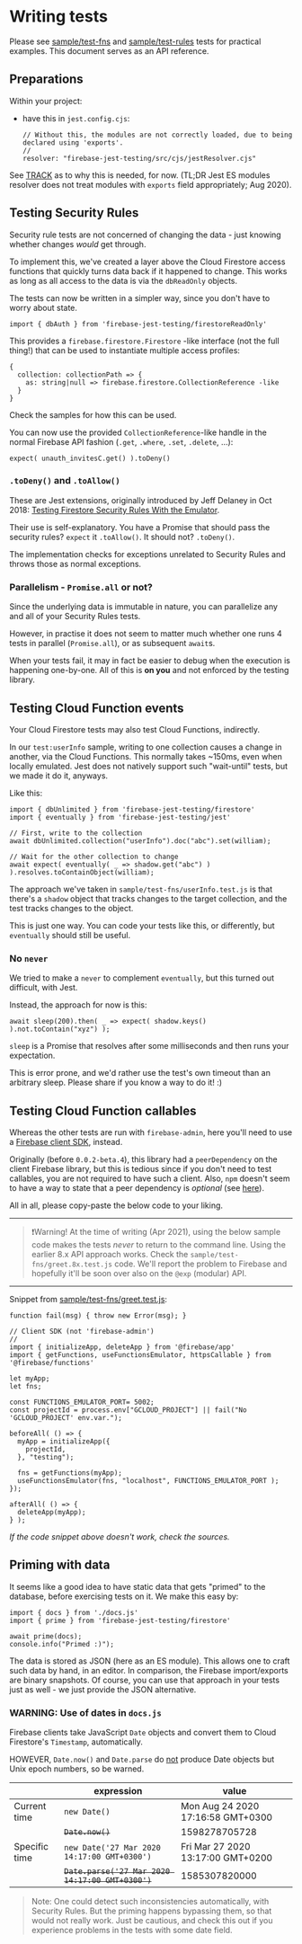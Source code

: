 # Writing tests

Please see [sample/test-fns](sample/test-fns) and [sample/test-rules](sample/test-rules) tests for practical examples. This document serves as an API reference.


## Preparations

Within your project:

- have this in `jest.config.cjs`:

   ```
  // Without this, the modules are not correctly loaded, due to being declared using 'exports'.
  //
  resolver: "firebase-jest-testing/src/cjs/jestResolver.cjs"
   ```

See [TRACK](TRACK.md) as to why this is needed, for now. (TL;DR Jest ES modules resolver does not treat modules with `exports` field appropriately; Aug 2020).


## Testing Security Rules

Security rule tests are not concerned of changing the data - just knowing whether changes *would* get through.

To implement this, we've created a layer above the Cloud Firestore access functions that quickly turns data back if it happened to change. This works as long as all access to the data is via the `dbReadOnly` objects.

The tests can now be written in a simpler way, since you don't have to worry about state.

```
import { dbAuth } from 'firebase-jest-testing/firestoreReadOnly'
```

This provides a `firebase.firestore.Firestore` -like interface (not the full thing!) that can be used to instantiate multiple access profiles:

```
{
  collection: collectionPath => {
    as: string|null => firebase.firestore.CollectionReference -like
  }
}
```

Check the samples for how this can be used.

You can now use the provided `CollectionReference`-like handle in the normal Firebase API fashion (`.get`, `.where`, `.set`, `.delete`, ...):

```
expect( unauth_invitesC.get() ).toDeny()
```

### `.toDeny()` and `.toAllow()` 

These are Jest extensions, originally introduced by Jeff Delaney in Oct 2018: [Testing Firestore Security Rules With the Emulator](https://fireship.io/lessons/testing-firestore-security-rules-with-the-emulator/).

Their use is self-explanatory. You have a Promise that should pass the security rules? `expect` it `.toAllow()`. It should not? `.toDeny()`.

The implementation checks for exceptions unrelated to Security Rules and throws those as normal exceptions.

### Parallelism - `Promise.all` or not?

Since the underlying data is immutable in nature, you can parallelize any and all of your Security Rules tests.

However, in practise it does not seem to matter much whether one runs 4 tests in parallel (`Promise.all`), or as subsequent `await`s. 

When your tests fail, it may in fact be easier to debug when the execution is happening one-by-one. All of this is **on you** and not enforced by the testing library.


## Testing Cloud Function events

Your Cloud Firestore tests may also test Cloud Functions, indirectly.

In our `test:userInfo` sample, writing to one collection causes a change in another, via the Cloud Functions. This normally takes ~150ms, even when locally emulated. Jest does not natively support such "wait-until" tests, but we made it do it, anyways.

Like this:

```
import { dbUnlimited } from 'firebase-jest-testing/firestore'
import { eventually } from 'firebase-jest-testing/jest'

// First, write to the collection
await dbUnlimited.collection("userInfo").doc("abc").set(william);

// Wait for the other collection to change
await expect( eventually( _ => shadow.get("abc") ) ).resolves.toContainObject(william);
```

The approach we've taken in `sample/test-fns/userInfo.test.js` is that there's a `shadow` object that tracks changes to the target collection, and the test tracks changes to the object.

This is just one way. You can code your tests like this, or differently, but `eventually` should still be useful.

### No `never`

We tried to make a `never` to complement `eventually`, but this turned out difficult, with Jest.

Instead, the approach for now is this:

```
await sleep(200).then( _ => expect( shadow.keys() ).not.toContain("xyz") );
```

`sleep` is a Promise that resolves after some milliseconds and then runs your expectation.

This is error prone, and we'd rather use the test's own timeout than an arbitrary sleep. Please share if you know a way to do it! :)


## Testing Cloud Function callables

Whereas the other tests are run with `firebase-admin`, here you'll need to use a [Firebase client SDK](https://github.com/firebase/firebase-js-sdk), instead. 

Originally (before `0.0.2-beta.4`), this library had a `peerDependency` on the client Firebase library, but this is tedious since if you don't need to test callables, you are not required to have such a client. Also, `npm` doesn't seem to have a way to state that a peer dependency is *optional* (see [here](https://github.com/npm/npm/issues/3066)). 

All in all, please copy-paste the below code to your liking.

---

>❗️Warning! At the time of writing (Apr 2021), using the below sample code makes the tests *never* to return to the command line. Using the earlier 8.x API approach works. Check the `sample/test-fns/greet.8x.test.js` code. We'll report the problem to Firebase and hopefully it'll be soon over also on the `@exp` (modular) API.

---

Snippet from [sample/test-fns/greet.test.js](sample/test-fns/greet.test.js):

```
function fail(msg) { throw new Error(msg); }

// Client SDK (not 'firebase-admin')
//
import { initializeApp, deleteApp } from '@firebase/app'
import { getFunctions, useFunctionsEmulator, httpsCallable } from '@firebase/functions'

let myApp;
let fns;

const FUNCTIONS_EMULATOR_PORT= 5002;
const projectId = process.env["GCLOUD_PROJECT"] || fail("No 'GCLOUD_PROJECT' env.var.");

beforeAll( () => {
  myApp = initializeApp({
    projectId,
  }, "testing");

  fns = getFunctions(myApp);
  useFunctionsEmulator(fns, "localhost", FUNCTIONS_EMULATOR_PORT );
});

afterAll( () => {
  deleteApp(myApp);
} );
```

*If the code snippet above doesn't work, check the sources.*


## Priming with data

It seems like a good idea to have static data that gets "primed" to the database, before exercising tests on it. We make this easy by:

```
import { docs } from './docs.js'
import { prime } from 'firebase-jest-testing/firestore'

await prime(docs);
console.info("Primed :)");
```

The data is stored as JSON (here as an ES module). This allows one to craft such data by hand, in an editor. In comparison, the Firebase import/exports are binary snapshots. Of course, you can use that approach in your tests just as well - we just provide the JSON alternative.


### WARNING: Use of dates in `docs.js`

Firebase clients take JavaScript `Date` objects and convert them to Cloud Firestore's `Timestamp`, automatically.

HOWEVER, `Date.now()` and `Date.parse` do <u>not</u> produce Date objects but Unix epoch numbers, so be warned.

||expression|value|
|---|---|---|
|Current time|`new Date()`|Mon Aug 24 2020 17:16:58 GMT+0300|
||<strike>`Date.now()`</strike>|1598278705728|
|Specific time|`new Date('27 Mar 2020 14:17:00 GMT+0300')`|Fri Mar 27 2020 13:17:00 GMT+0200|
||<strike>`Date.parse('27 Mar 2020 14:17:00 GMT+0300')`</strike>|1585307820000|

>Note: One could detect such inconsistencies automatically, with Security Rules. But the priming happens bypassing them, so that would not really work. Just be cautious, and check this out if you experience problems in the tests with some date field.
